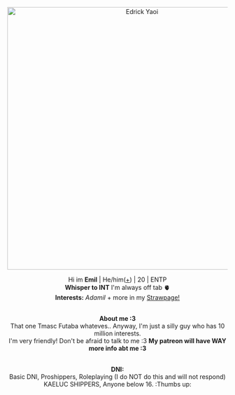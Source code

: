 
<p align="center">
    <img width="600" src="https://media1.tenor.com/m/t8jnJWdLbrwAAAAC/edgar-valden-idv.gif" alt="Edrick Yaoi">
</p>
<p align="center">
Hi im <b>Emil</b> | He/him(<a href=https://en.pronouns.page/@Narcissuss>+</a>) | 20 | ENTP
<br><b>Whisper to INT</b> I'm always off tab 🫀
<br><b>Interests:</b> <i>Adamil</i> + more in my  <a href=https://bonded.straw.page/>Strawpage!</a>
<p align="center">
	<br><b>About me :3 </b>
 <br>That one Tmasc Futaba whateves.. Anyway, I'm just a silly guy who has 10 million interests. <br>I'm very friendly! Don't be afraid to talk to me :3 <b> My patreon will have WAY more info abt me :3 </b>
<p align="center">
	<br><b>DNI:</b>
 <br>Basic DNI, Proshippers, Roleplaying (I do NOT do this and will not respond) <br>KAELUC SHIPPERS, Anyone below 16. :Thumbs up:
